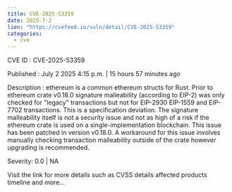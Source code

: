 ```yaml
--- 
title: CVE-2025-53359
date: 2025-7-2
lien: "https://cvefeed.io/vuln/detail/CVE-2025-53359"
categories:
  - cve
---
```


CVE ID : CVE-2025-53359

Published :  July 2
2025
4:15 p.m. | 15 hours
57 minutes ago

Description : ethereum is a common ethereum structs for Rust. Prior to ethereum crate v0.18.0
signature malleability (according to EIP-2) was only checked for "legacy" transactions
but not for EIP-2930
EIP-1559 and EIP-7702 transactions. This is a specification deviation. The signature malleability itself is not a security issue and not as high of a risk if the ethereum crate is used on a single-implementation blockchain. This issue has been patched in version v0.18.0. A workaround for this issue involves manually checking transaction malleability outside of the crate
however upgrading is recommended.

Severity: 0.0 | NA

Visit the link for more details
such as CVSS details
affected products
timeline
and more...
